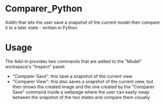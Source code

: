 # Comparer_Python
AddIn that lets the user save a snapshot of the current model then compare it to a later state - written in Python

# Usage
The Add-In provides two commands that are added to the "Model" workspace's "Inspect" panel:
- "Comparer Save": this save a snapshot of the current view
- "Comparer View": this also saves a snapshot of the current view, but then shows the created image and the one created by the "Comparer Save" command inside a webpage where the user can easily swap between the snapshot of the two states and compare them visually
 
